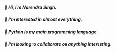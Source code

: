 ##### 👋 Hi, I’m Narendra Singh.

##### 👀 I’m interested in almost everything.

##### 🌱 Python is my main programming language.

##### 💞️ I’m looking to collaborate on anything interesting.

<!---
Spartanlasergun/Spartanlasergun is a ✨ special ✨ repository because its `README.md` (this file) appears on your GitHub profile.
You can click the Preview link to take a look at your changes.
--->

